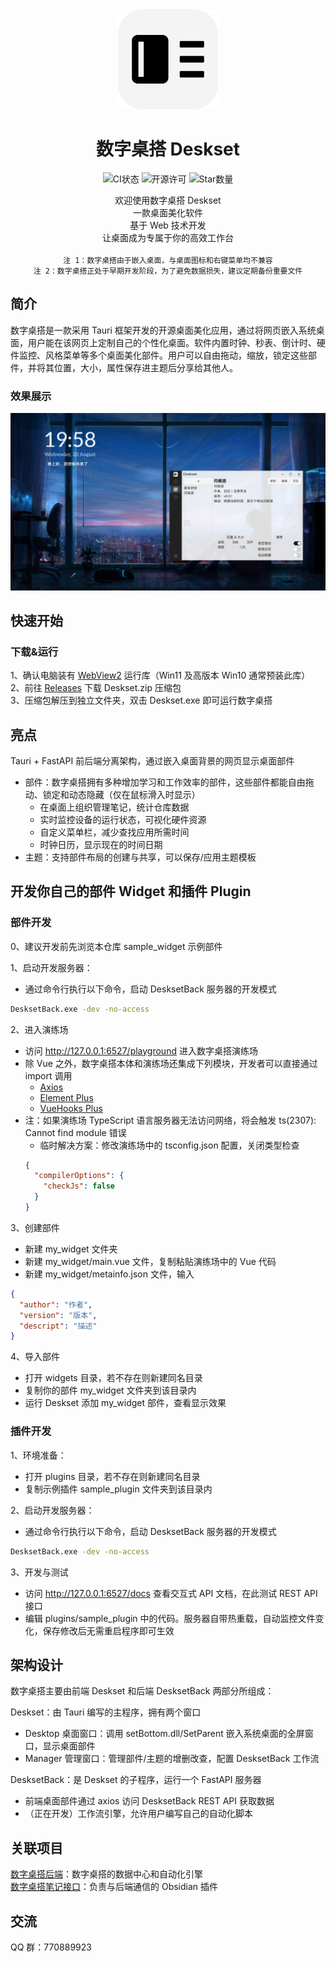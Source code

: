 <div align="center">
  <img src="./Deskset.png" width="160px"></img>

  # 数字桌搭 Deskset

  ![CI状态](https://img.shields.io/github/actions/workflow/status/Nostalgia-Season-Train/Deskset/auto-build.yaml)
  ![开源许可](https://img.shields.io/github/license/Nostalgia-Season-Train/Deskset)
  ![Star数量](https://img.shields.io/github/stars/Nostalgia-Season-Train/Deskset)

  <div>欢迎使用数字桌搭 Deskset</div>
  <div>一款桌面美化软件</div>
  <div>基于 Web 技术开发</div>
  <div>让桌面成为专属于你的高效工作台</div>
</div>

<br/>

<div align="center">
  <code>注 1：数字桌搭由于嵌入桌面，与桌面图标和右键菜单均不兼容</code><br/>
  <code>注 2：数字桌搭正处于早期开发阶段，为了避免数据损失，建议定期备份重要文件</code>
</div>


## 简介
数字桌搭是一款采用 Tauri 框架开发的开源桌面美化应用，通过将网页嵌入系统桌面，用户能在该网页上定制自己的个性化桌面。软件内置时钟、秒表、倒计时、硬件监控、风格菜单等多个桌面美化部件。用户可以自由拖动，缩放，锁定这些部件，并将其位置，大小，属性保存进主题后分享给其他人。

### 效果展示
<img src="./2025-08-20.png" width="640px"/>


<!-- 用户手册 -->
## 快速开始

### 下载&运行
1、确认电脑装有 [WebView2](https://developer.microsoft.com/microsoft-edge/webview2) 运行库（Win11 及高版本 Win10 通常预装此库）<br/>
2、前往 [Releases](https://github.com/Nostalgia-Season-Train/Deskset/releases) 下载 Deskset.zip 压缩包<br/>
3、压缩包解压到独立文件夹，双击 Deskset.exe 即可运行数字桌搭


## 亮点
Tauri + FastAPI 前后端分离架构，通过嵌入桌面背景的网页显示桌面部件
- 部件：数字桌搭拥有多种增加学习和工作效率的部件，这些部件都能自由拖动、锁定和动态隐藏（仅在鼠标滑入时显示）<!-- 术语规范：严格使用 "部件 Widget" 而非 "组件 Component"，明确区分 Vue SFC 组件与桌面美化部件 -->
  - 在桌面上组织管理笔记，统计仓库数据
  - 实时监控设备的运行状态，可视化硬件资源
  - 自定义菜单栏，减少查找应用所需时间
  - 时钟日历，显示现在的时间日期
- 主题：支持部件布局的创建与共享，可以保存/应用主题模板


<!-- 开发指南 -->
## 开发你自己的部件 Widget 和插件 Plugin

### 部件开发
0、建议开发前先浏览本仓库 sample_widget 示例部件

1、启动开发服务器：
- 通过命令行执行以下命令，启动 DesksetBack 服务器的开发模式
```cmd
DesksetBack.exe -dev -no-access
```

2、进入演练场
- 访问 http://127.0.0.1:6527/playground 进入数字桌搭演练场
- 除 Vue 之外，数字桌搭本体和演练场还集成下列模块，开发者可以直接通过 import 调用
  - [Axios](https://github.com/axios/axios)
  - [Element Plus](https://github.com/element-plus/element-plus)
  - [VueHooks Plus](https://github.com/InhiblabCore/vue-hooks-plus)
- 注：如果演练场 TypeScript 语言服务器无法访问网络，将会触发 ts(2307): Cannot find module 错误
  - 临时解决方案：修改演练场中的 tsconfig.json 配置，关闭类型检查
  ```json
  {
    "compilerOptions": {
      "checkJs": false
    }
  }
  ```

3、创建部件
- 新建 my_widget 文件夹
- 新建 my_widget/main.vue 文件，复制粘贴演练场中的 Vue 代码
- 新建 my_widget/metainfo.json 文件，输入
```json
{
  "author": "作者",
  "version": "版本",
  "descript": "描述"
}
```

4、导入部件
- 打开 widgets 目录，若不存在则新建同名目录
- 复制你的部件 my_widget 文件夹到该目录内
- 运行 Deskset 添加 my_widget 部件，查看显示效果

### 插件开发
1、环境准备：
- 打开 plugins 目录，若不存在则新建同名目录
- 复制示例插件 sample_plugin 文件夹到该目录内

2、启动开发服务器：
- 通过命令行执行以下命令，启动 DesksetBack 服务器的开发模式
```cmd
DesksetBack.exe -dev -no-access
```

3、开发与测试
- 访问 http://127.0.0.1:6527/docs 查看交互式 API 文档，在此测试 REST API 接口
- 编辑 plugins/sample_plugin 中的代码。服务器自带热重载，自动监控文件变化，保存修改后无需重启程序即可生效


## 架构设计
数字桌搭主要由前端 Deskset 和后端 DesksetBack 两部分所组成：

Deskset：由 Tauri 编写的主程序，拥有两个窗口
- Desktop 桌面窗口：调用 setBottom.dll/SetParent 嵌入系统桌面的全屏窗口，显示桌面部件
- Manager 管理窗口：管理部件/主题的增删改查，配置 DesksetBack 工作流

DesksetBack：是 Deskset 的子程序，运行一个 FastAPI 服务器
- 前端桌面部件通过 axios 访问 DesksetBack REST API 获取数据
- （正在开发）工作流引擎，允许用户编写自己的自动化脚本


## 关联项目
[数字桌搭后端](https://github.com/Nostalgia-Season-Train/DesksetBack)：数字桌搭的数据中心和自动化引擎<br/>
[数字桌搭笔记接口](https://github.com/Nostalgia-Season-Train/DesksetNoteAPI)：负责与后端通信的 Obsidian 插件


## 交流
QQ 群：770889923
